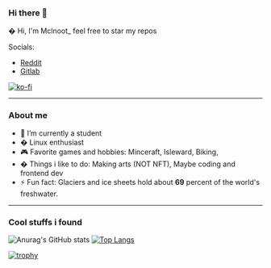 ### Hi there 👋

� Hi, I'm Mclnoot_ feel free to star my repos

Socials:

* [Reddit](https://reddit.com/user/redditname_mclaine)
* [Gitlab](https://gitlab.com/FanMclaine)

[![ko-fi](https://ko-fi.com/img/githubbutton_sm.svg)](https://ko-fi.com/Q5Q3611TP)

---

### About me

- 🌱 I’m currently a student
- � Linux enthusiast 
- 🎮  Favorite games and hobbies: Minceraft, Isleward, Biking, 
- � Things i like to do: Making arts (NOT NFT), Maybe coding and frontend dev
- ⚡ Fun fact: Glaciers and ice sheets hold about **69** percent of the world's freshwater.

--- 
 
### Cool stuffs i found
 
![Anurag's GitHub stats](https://github-readme-stats.vercel.app/api?username=FanMclaine&show_icons=true&bg_color=161320&text_color=D9E0EE&icon_color=DDB6F2&title_color=96CDFB) [![Top Langs](https://github-readme-stats.vercel.app/api/top-langs/?username=FanMclaine&hide=ruby&bg_color=161320&text_color=D9E0EE&icon_color=DDB6F2&title_color=96CDFB)](https://github.com/anuraghazra/github-readme-stats)


[![trophy](https://github-profile-trophy.vercel.app/?username=FanMclaine&theme=apprentice&margin-w=15&no-frame=true)](https://github.com/ryo-ma/github-profile-trophy)

